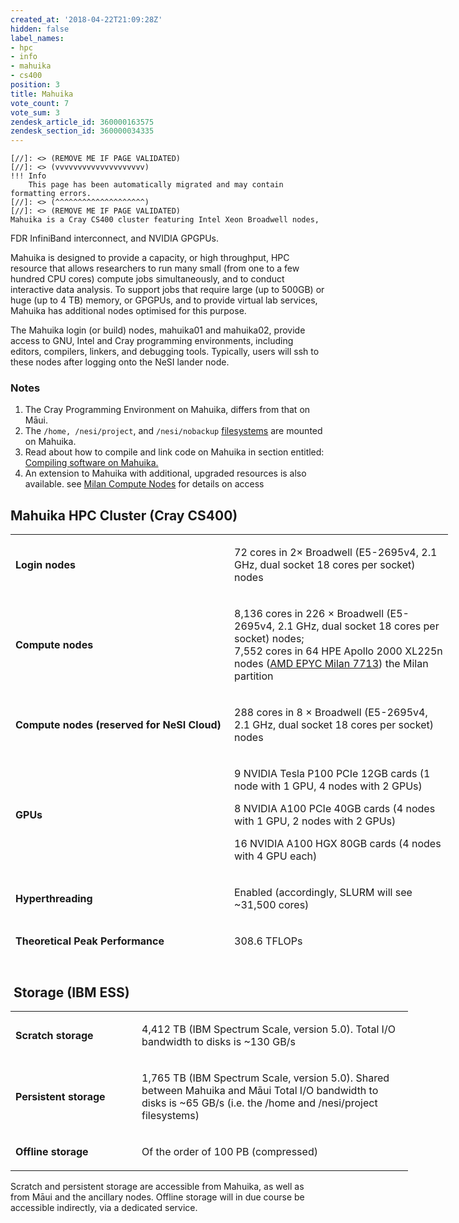 ```yaml
---
created_at: '2018-04-22T21:09:28Z'
hidden: false
label_names:
- hpc
- info
- mahuika
- cs400
position: 3
title: Mahuika
vote_count: 7
vote_sum: 3
zendesk_article_id: 360000163575
zendesk_section_id: 360000034335
---
```



    [//]: <> (REMOVE ME IF PAGE VALIDATED)
    [//]: <> (vvvvvvvvvvvvvvvvvvvv)
    !!! Info
        This page has been automatically migrated and may contain formatting errors.
    [//]: <> (^^^^^^^^^^^^^^^^^^^^)
    [//]: <> (REMOVE ME IF PAGE VALIDATED)
    Mahuika is a Cray CS400 cluster featuring Intel Xeon Broadwell nodes,
FDR InfiniBand interconnect, and NVIDIA GPGPUs.

Mahuika is designed to provide a capacity, or high throughput, HPC
resource that allows researchers to run many small (from one to a few
hundred CPU cores) compute jobs simultaneously, and to conduct
interactive data analysis. To support jobs that require large (up to
500GB) or huge (up to 4 TB) memory, or GPGPUs, and to provide virtual
lab services, Mahuika has additional nodes optimised for this purpose.

The Mahuika login (or build) nodes, mahuika01 and mahuika02, provide
access to GNU, Intel and Cray programming environments, including
editors, compilers, linkers, and debugging tools. Typically, users will
ssh to these nodes after logging onto the NeSI lander node.

### Notes

1.  The Cray Programming Environment on Mahuika, differs from that on
    Māui.
2.  The `/home, /nesi/project`, and `/nesi/nobackup`
    [filesystems](https://support.nesi.org.nz/hc/en-gb/articles/360000177256)
    are mounted on Mahuika.
3.  Read about how to compile and link code on Mahuika in section
    entitled: [Compiling software on
    Mahuika.](https://support.nesi.org.nz/hc/en-gb/articles/360000329015)
4.  An extension to Mahuika with additional, upgraded resources is also
    available. see [Milan Compute
    Nodes](https://support.nesi.org.nz/hc/en-gb/articles/6367209795471-Milan-Compute-Nodes)
    for details on access

## Mahuika HPC Cluster (Cray CS400)

<table style="width: 700px; height: 658px;">
<colgroup>
<col style="width: 50%" />
<col style="width: 50%" />
</colgroup>
<tbody>
<tr class="odd" style="height: 55px;">
<td style="height: 55px; width: 240.278px"><p><span><strong>Login
nodes</strong></span></p></td>
<td style="height: 55px; width: 436.389px"><p><span>72 cores in 2×
Broadwell (E5-2695v4, 2.1 GHz, dual socket 18 cores per socket)
nodes</span></p></td>
</tr>
<tr class="even" style="height: 27.4333px;">
<td style="height: 27px; width: 240.278px"><p><span><strong>Compute
nodes</strong></span></p></td>
<td style="height: 27px; width: 436.389px"><p><span>8,136 cores in 226 ×
Broadwell (E5-2695v4, 2.1 GHz, dual socket 18 cores per socket)
nodes;<br />
7,552 cores in 64 <span>HPE Apollo 2000 XL225n nodes (</span><a
href="https://www.amd.com/en/products/cpu/amd-epyc-7713">AMD EPYC Milan
7713</a>) the Milan partition</span></p></td>
</tr>
<tr class="odd" style="height: 22px;">
<td style="height: 22px; width: 240.278px"><p><span><strong>Compute
nodes (reserved for NeSI Cloud)<br />
</strong></span></p></td>
<td style="height: 22px; width: 436.389px"><p><span>288 cores in 8 ×
Broadwell (E5-2695v4, 2.1 GHz, dual socket 18 cores per socket)
nodes</span></p></td>
</tr>
<tr class="even" style="height: 148px;">
<td style="width: 240.278px; height: 148px"><p><span><strong>GPUs<br />
</strong></span></p></td>
<td style="width: 436.389px; height: 148px"><p><span>9 NVIDIA Tesla P100
PCIe 12GB cards (1 node with 1 GPU, </span>4 nodes with 2 GPUs)</p>
<p><span>8 NVIDIA A100 PCIe 40GB cards (4 nodes with 1 GPU, 2 nodes with
2 GPUs)<br />
</span></p>
<p><span>16 NVIDIA A100 HGX 80GB cards (4 nodes with 4 GPU
each)</span><span></span></p></td>
</tr>
<tr class="odd" style="height: 22px;">
<td
style="height: 22px; width: 240.278px"><p><span><strong>Hyperthreading</strong></span></p></td>
<td style="height: 22px; width: 436.389px"><p><span>Enabled
(accordingly, SLURM will see ~31,500 cores)</span></p></td>
</tr>
<tr class="even" style="height: 27px;">
<td style="height: 27px; width: 240.278px"><p><span><strong>Theoretical
Peak Performance</strong></span></p></td>
<td style="height: 27px; width: 436.389px"><p><span>308.6
TFLOPs</span></p></td>
</tr>
<tr class="odd" style="height: 70px;">
<td style="height: 70px; width: 240.278px"><p><span><strong>Memory
capacity per compute node</strong></span></p></td>
<td style="height: 70px; width: 436.389px"><p><span>128
GB</span></p></td>
</tr>
<tr class="even" style="height: 70px;">
<td style="height: 70px; width: 240.278px"><p><span><strong>Memory
capacity per login (build) node</strong></span></p></td>
<td style="height: 70px; width: 436.389px"><p><span>512
GB</span></p></td>
</tr>
<tr class="odd" style="height: 49px;">
<td style="height: 49px; width: 240.278px"><p><span><strong>Total System
memory</strong></span></p></td>
<td style="height: 49px; width: 436.389px"><p><span>84.0
TB</span></p></td>
</tr>
<tr class="even" style="height: 70px;">
<td
style="height: 70px; width: 240.278px"><p><span><strong>Interconnect</strong></span></p></td>
<td style="height: 70px; width: 436.389px"><p><span>FDR (54.5Gb/s)
InfiniBand to EDR (100Gb/s) Core fabric. 3.97:1 Fat-tree
topology</span></p></td>
</tr>
<tr class="odd" style="height: 49px;">
<td style="height: 49px; width: 240.278px"><p><span><strong>Workload
Manager</strong></span></p></td>
<td style="height: 49px; width: 436.389px"><p><span>Slurm
(Multi-Cluster)</span></p></td>
</tr>
<tr class="even" style="height: 49px;">
<td style="height: 49px; width: 240.278px"><p><span><strong>Operating
System</strong></span></p></td>
<td style="height: 49px; width: 436.389px"><p><span>CentOS 7.4 &amp;
Rocky 8.5 on Milan</span></p></td>
</tr>
</tbody>
</table>

 

##  Storage (IBM ESS)

<table style="width: 700px;">
<tbody>
<tr class="odd">
<td width="186"><p><span><strong>Scratch
storage</strong></span></p></td>
<td width="418"><p><span>4,412 TB (IBM Spectrum Scale, version 5.0).
Total I/O bandwidth to disks is ~130 GB/s</span></p></td>
</tr>
<tr class="even">
<td width="186"><p><span><strong>Persistent
storage</strong></span></p></td>
<td width="418"><p><span>1,765 TB (IBM Spectrum Scale, version 5.0).
Shared between Mahuika and Māui Total I/O bandwidth to disks is ~65 GB/s
(i.e. the /home and /nesi/project filesystems)</span></p></td>
</tr>
<tr class="odd">
<td width="186"><p><span><strong>Offline
storage</strong></span></p></td>
<td width="418"><p><span>Of the order of 100 PB
(compressed)</span></p></td>
</tr>
</tbody>
</table>

Scratch and persistent storage are accessible from Mahuika, as well as
from Māui and the ancillary nodes. Offline storage will in due course be
accessible indirectly, via a dedicated service.

 

 
